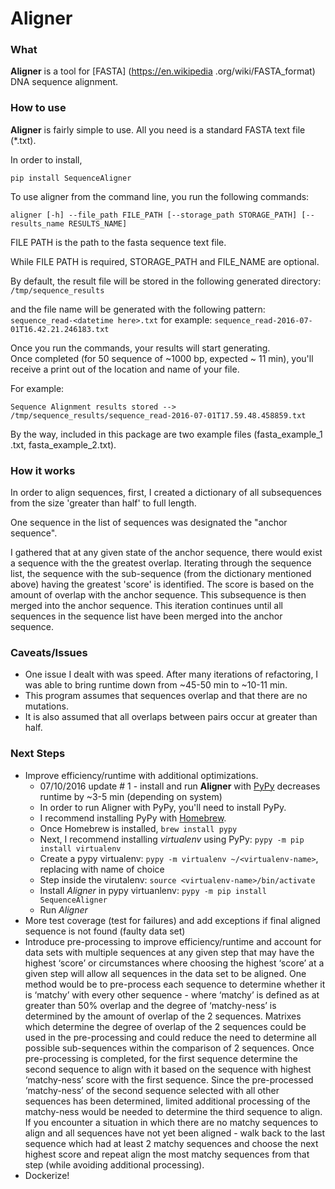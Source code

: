 # **Aligner**

### What
**Aligner** is a tool for [FASTA] (https://en.wikipedia
.org/wiki/FASTA_format) DNA sequence alignment.



### How to use
**Aligner** is fairly simple to use.  All you need is a standard FASTA text
file (*.txt).

In order to install,

```
pip install SequenceAligner
```

To use aligner from the command line, you run the following commands:

```
aligner [-h] --file_path FILE_PATH [--storage_path STORAGE_PATH] [--results_name RESULTS_NAME]
```

FILE PATH is the path to the fasta sequence text file.

While FILE PATH is required, STORAGE_PATH and FILE_NAME are optional.

By default, the result file will be stored in the following generated directory:
`/tmp/sequence_results`

and the file name will be generated with the following pattern:
`sequence_read-<datetime here>.txt` for example: `sequence_read-2016-07-01T16.42.21.246183.txt`

Once you run the commands, your results will start generating.  
Once completed (for 50 sequence of ~1000 bp, expected ~ 11 min), you'll 
receive a print out of the location and name of your file.

For example:

```Sequence Alignment results stored --> /tmp/sequence_results/sequence_read-2016-07-01T17.59.48.458859.txt```

By the way, included in this package are two example files (fasta_example_1
.txt, fasta_example_2.txt).



### How it works
In order to align sequences, first, I created a dictionary of all 
subsequences from the size 'greater than half' to full length.  

One sequence in the list of sequences was designated the "anchor 
sequence".  

I gathered that at any given state of the anchor sequence, there 
would exist a sequence with the the greatest overlap.  Iterating 
through the sequence list,  the sequence with the 
sub-sequence (from the dictionary mentioned above) having the 
greatest 'score' is identified.  The score is based on the amount of 
overlap with the anchor sequence.  This subsequence is then merged 
into the anchor sequence.  This iteration continues until all 
sequences in the sequence list have been merged into the anchor 
sequence.  



### Caveats/Issues
* One issue I dealt with was speed.  After many iterations of 
refactoring, I was able to bring runtime down from ~45-50 min to ~10-11
 min. 
* This program assumes that sequences overlap and that there are no 
mutations.
* It is also assumed that all overlaps between pairs occur at greater 
than half.



### Next Steps
* Improve efficiency/runtime with additional optimizations.
  * 07/10/2016 update # 1 - install and run **Aligner** with [PyPy](http://pypy.org/) decreases runtime by ~3-5 min (depending on system)
  * In order to run Aligner with PyPy, you'll need to install PyPy.
  * I recommend installing PyPy with [Homebrew](http://brew.sh/).  
  * Once Homebrew is installed, `brew install pypy`
  * Next, I recommend installing *virtualenv* using PyPy: `pypy -m pip install virtualenv`
  * Create a pypy virtualenv: `pypy -m virtualenv ~/<virtualenv-name>`, replacing <virtualenv-name> with name of choice
  * Step inside the virutalenv: `source <virtualenv-name>/bin/activate`
  * Install *Aligner* in pypy virtuanlenv: `pypy -m pip install SequenceAligner`
  * Run *Aligner* 
* More test coverage (test for failures) and add exceptions if final
aligned sequence is not found (faulty data set)
* Introduce pre-processing to improve efficiency/runtime and account for 
data sets with multiple sequences at any given step that may have the 
highest ‘score’ or circumstances where choosing the highest ‘score’ at a 
given step will allow all sequences in the data set to be aligned. 
One method would be to pre-process each sequence to determine whether 
it is ‘matchy’ with every other sequence - where ‘matchy’ is defined as 
at greater than 50% overlap and the degree of ‘matchy-ness’ is 
determined by the amount of overlap of the 2 sequences. Matrixes which 
determine the degree of overlap of the 2 sequences could be used in the 
pre-processing and could reduce the need to determine all possible 
sub-sequences within the comparison of 2 sequences. Once pre-processing 
is completed, for the first sequence determine the second sequence to 
align with it based on the sequence with highest ‘matchy-ness’ score 
with the first sequence. Since the pre-processed ‘matchy-ness’ of the 
second sequence selected with all other sequences has been determined, 
limited additional processing of the matchy-ness would be needed to 
determine the third sequence to align. If you encounter a situation in 
which there are no matchy sequences to align and all sequences have not 
yet been aligned - walk back to the last sequence which had at least 2 
matchy sequences and choose the next highest score and repeat align the 
most matchy sequences from that step (while avoiding additional 
processing). 
* Dockerize!
